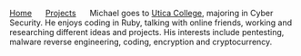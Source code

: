 <a href="https://michael-meade.github.io/" style='margin-right:20px'>Home</a>
<a href="https://michael-meade.github.io/Projects" style='margin-right:20px'>Projects</a>
Michael goes to <a href="https://en.wikipedia.org/wiki/Utica_College">Utica College</a>, majoring in Cyber Security. He enjoys coding in Ruby, talking with online friends, working and researching different ideas and projects. His interests include pentesting, malware reverse engineering, coding, encryption and cryptocurrency. 
